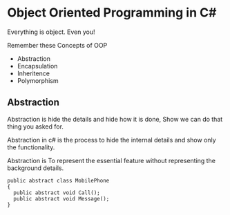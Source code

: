 # Object Oriented Programming in C#
Everything is object. Even you!

Remember these Concepts of OOP
- Abstraction
- Encapsulation
- Inheritence
- Polymorphism

## Abstraction
Abstraction is hide the details and hide how it is done, Show we can do that thing you asked for.

Abstraction in c# is the process to hide the internal details and show only the functionality.

Abstraction is To represent the essential feature without representing the background details.

```
public abstract class MobilePhone
{
  public abstract void Call();
  public abstract void Message();
}
```
